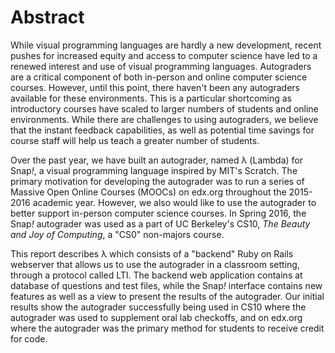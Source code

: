 # Abstract

While visual programming languages are hardly a new development, recent pushes for increased equity and access to computer science have led to a renewed interest and use of visual programming languages. Autograders are a critical component of both in-person and online computer science courses. However, until this point, there haven't been any autograders available for these environments. This is a particular shortcoming as introductory courses have scaled to larger numbers of students and online environments. While there are challenges to using autograders, we believe that the instant feedback capabilities, as well as potential time savings for course staff will help us  teach a greater number of students.

Over the past year, we have built an autograder, named λ (Lambda) for Snap<em>!</em>, a visual programming language inspired by MIT's Scratch. The primary motivation for developing the autograder was to run a series of Massive Open Online Courses (MOOCs) on edx.org throughout the 2015-2016 academic year. However, we also would like to use the autograder to better support in-person computer science courses. In Spring 2016, the Snap<em>!</em> autograder was used as a part of UC Berkeley's CS10, _The Beauty and Joy of Computing_, a "CS0" non-majors course.

This report describes λ which consists of a "backend" Ruby on Rails webserver that allows us to use the autograder in a classroom setting, through a protocol called LTI. The backend web application contains at database of questions and test files, while the Snap<em>!</em> interface contains new features as well as a view to present the results of the autograder. Our initial results show the autograder successfully being used in CS10 where the autograder was used to supplement oral lab checkoffs, and on edx.org where the autograder was the primary method for students to receive credit for code.
